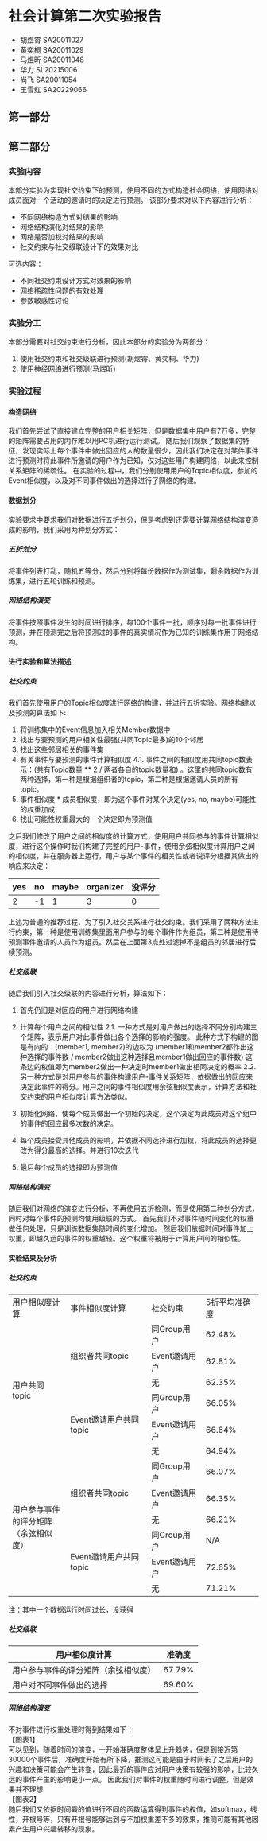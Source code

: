 # 社会计算第二次实验报告
- 胡煜霄 SA20011027 
- 黄奕桐 SA20011029 
- 马煜昕 SA20011048 
- 华力 SL20215006 
- 尚飞 SA20011054 
- 王雪红 SA20229066 
## 第一部分

## 第二部分
### 实验内容
本部分实验为实现社交约束下的预测，使用不同的方式构造社会网络，使用网络对成员面对一个活动的邀请时的决定进行预测。
该部分要求对以下内容进行分析：
- 不同网络构造方式对结果的影响
- 网络结构演化对结果的影响
- 网络是否加权对结果的影响
- 社交约束与社交级联设计下的效果对比

可选内容：
- 不同社交约束设计方式对效果的影响
- 网络稀疏性问题的有效处理
- 参数敏感性讨论

### 实验分工
本部分需要对社交约束进行分析，因此本部分的实验分为两部分：
1. 使用社交约束和社交级联进行预测(胡煜霄、黄奕桐、华力)
2. 使用神经网络进行预测(马煜昕)

### 实验过程

#### 构造网络
我们首先尝试了直接建立完整的用户相关矩阵，但是数据集中用户有7万多，完整的矩阵需要占用的内存难以用PC机进行运行测试。
随后我们观察了数据集的特征，发现实际上每个事件中做出回应的人的数量很少，因此我们决定在对某件事件进行预测时将此事件所邀请的用户作为已知，仅对这些用户构建网络，以此来控制关系矩阵的稀疏性。
在实验的过程中，我们分别使用用户的Topic相似度，参加的Event相似度，以及对不同事件做出的选择进行了网络的构建。

#### 数据划分
实验要求中要求我们对数据进行五折划分，但是考虑到还需要计算网络结构演变造成的影响，我们采用两种划分方式：
##### 五折划分
将事件列表打乱，随机五等分，然后分别将每份数据作为测试集，剩余数据作为训练集，进行五轮训练和预测。
##### 网络结构演变
将事件按照事件发生的时间进行排序，每100个事件一批，顺序对每一批事件进行预测，并在预测完之后将预测过的事件的真实情况作为已知的训练集作用于网络结构。
#### 进行实验和算法描述
##### 社交约束
我们首先使用用户的Topic相似度进行网络的构建，并进行五折实验。网络构建以及预测的算法如下:
1. 将训练集中的Event信息加入相关Member数据中
2. 找出与要预测的用户相关性最强(共同Topic最多)的10个邻居
3. 找出这些邻居相关的事件集
4. 有关事件与要预测的事件计算相似度
    4.1. 事件之间的相似度用共同topic数表示：(共有Topic数量 ** 2 / 两者各自的topic数量和) 。这里的共同topic数有两种选择，第一种是根据组织者的topic，第二种是根据邀请人员的所有topic。
5. 事件相似度 * 成员相似度，即为这个事件对某个决定(yes, no, maybe)可能性的权重加成
6. 找出可能性权重最大的一个决定即为预测值

之后我们修改了用户之间的相似度的计算方式，使用用户共同参与的事件计算相似度，进行这个操作时我们构建了完整的用户-事件，使用余弦相似度计算用户之间的相似度，并在服务器上运行，用户与某个事件的相关性或者说评分根据其做出的响应来决定：

| yes  | no   | maybe | organizer | 没评分 |
| ---- | ---- | ----- | --------- | ------ |
| 2    | -1   | 1     | 3         | 0      |

上述为普通的推荐过程，为了引入社交关系进行社交约束。我们采用了两种方法进行约束，第一种是使用训练集里面用户参与的每个事件作为组员，第二种是使用待预测事件邀请的人员作为组员。然后在上面第3点处过滤掉不是组员的邻居进行后续预测。

##### 社交级联

随后我们引入社交级联的内容进行分析，算法如下：

1. 首先仍旧是对回应的用户进行网络构建

2. 计算每个用户之间的相似性
    2.1.  一种方式是对用户做出的选择不同分别构建三个矩阵，表示用户对此事件做出各个选择的影响的强度。 此种方式下构建的图是有向的：(member1, member2)的边权为 (member1和member2都作出这种选择的事件数 / member2做出这种选择且member1做出回应的事件数) 这条边的权值即为member2做出一种决定时member1做出相同决定的概率
    2.2. 另一种方式是对用户参与的事件构建用户-事件关系矩阵，依据做出的回应来决定此事件的得分。用户之间的事件相似度用余弦相似度表示，计算方法和社交约束的用户相似度计算方法类似。
3. 初始化网络，使每个成员做出一个初始的决定，这个决定为此成员对这个组中的事件的回应最多次数的决定。
4. 每个成员接受其他成员的影响，并依据不同选择进行加权，将此成员的选择更改为得分最高的选择。并进行10次迭代
5. 最后每个成员的选择即为预测值
##### 网络结构演变
随后我们对网络的演变进行分析，不再使用五折检测，而是使用第二种划分方式，同时对每个事件的预测均使用级联的方式。
首先我们不对事件随时间变化的权重做任何处理，只是训练数据集随时间的变化增加。
然后我们依据时间对事件加上权重，即越久远的事件的权重越轻。这个权重将被用于计算用户间的相似性。

#### 实验结果及分析
##### 社交约束

<table width="485">
<tbody>
<tr>
<td width="112">用户相似度计算</td>
<td width="166">事件相似度计算</td>
<td width="102">社交约束</td>
<td width="105">5折平均准确度</td>
</tr>
<tr>
<td rowspan="6">用户共同topic</td>
<td rowspan="3">组织者共同topic</td>
<td>同Group用户</td>
<td>62.48%</td>
</tr>
<tr>
<td>Event邀请用户</td>
<td>62.81%</td>
</tr>
<tr>
<td>无</td>
<td>62.35%</td>
</tr>
<tr>
<td rowspan="3">Event邀请用户共同topic</td>
<td>同Group用户</td>
<td>66.05%</td>
</tr>
<tr>
<td>Event邀请用户</td>
<td>66.64%</td>
</tr>
<tr>
<td>无</td>
<td>64.94%</td>
</tr>
<tr>
<td rowspan="6" width="112">用户参与事件的评分矩阵（余弦相似度）</td>
<td rowspan="3">组织者共同topic</td>
<td>同Group用户</td>
<td>66.07%</td>
</tr>
<tr>
<td>Event邀请用户</td>
<td>66.35%</td>
</tr>
<tr>
<td>无</td>
<td>66.21%</td>
</tr>
<tr>
<td rowspan="3">Event邀请用户共同topic</td>
<td>同Group用户</td>
<td>N/A</td>
</tr>
<tr>
<td>Event邀请用户</td>
<td>72.65%</td>
</tr>
<tr>
<td>无</td>
<td>71.21%</td>
</tr>
</tbody>
</table>

注：其中一个数据运行时间过长，没获得

##### 社交级联

| 用户相似度计算                       | 准确度 |
| ------------------------------------ | ------ |
| 用户参与事件的评分矩阵（余弦相似度） | 67.79% |
| 用户对不同事件做出的选择             | 69.60% |

##### 网络结构演变
不对事件进行权重处理时得到结果如下：\
【图表1】\
可以见到，随着时间的演变，一开始准确度整体呈上升趋势，但是到接近第30000个事件后，准确度开始有所下降，推测这可能是由于时间长了之后用户的兴趣和决策可能会产生转变，因此最近的事件应对用户决策有较强的影响，比较久远的事件产生的影响更小一点。
因此我们对事件的权重随时间进行调整，但是效果并不理想\
【图表2】\
随后我们又依据时间戳的值进行不同的函数运算得到事件的权值，如softmax，线性，开根号等，只有开根号能够达到与不加权重差不多的效果，推测可能有其他因素产生用户兴趣转移的现象。